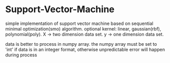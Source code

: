 # Support-Vector-Machine

simple implementation of support vector machine based on sequential minimal optimization(smo) algorithm.
optional kernel: linear, gaussian(rbf), polynomial(poly).
X -> two dimension data set.
y -> one dimension data set.

data is better to process in numpy array.
the numpy array must be set to 'int' if data is in an integer format, 
otherwise unpredictable error will happen during process
